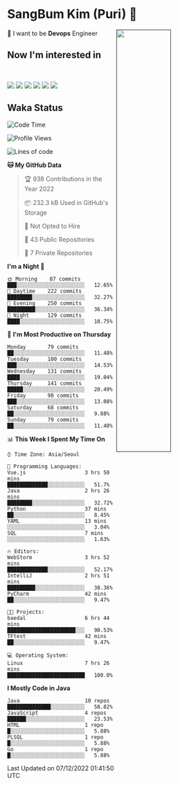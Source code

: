 # SangBum Kim (Puri) :whale2: 


[<img align="right" width="50%" src="https://github-readme-stats-ouuan.vercel.app/api?username=Puri12&theme=gotham&show_icons=true">]()

🔧 I want to be __Devops__ Engineer
## Now I'm interested in
<br>
<p>
<img src="https://img.shields.io/badge/Docker-2496ED?style=for-the-badge&logo=Docker&logoColor=white">
<img src="https://img.shields.io/badge/Kubernetes-326CE5?style=for-the-badge&logo=Kubernetes&logoColor=white">
<img src="https://img.shields.io/badge/GitHub Actions-2088FF?style=for-the-badge&logo=GitHub Actions&logoColor=white">
<img src="https://img.shields.io/badge/Amazon AWS-232F3E?style=for-the-badge&logo=Amazon AWS&logoColor=white">
<img src="https://img.shields.io/badge/Amazon EC2-FF9900?style=for-the-badge&logo=Amazon EC2&logoColor=white">
<img src="https://img.shields.io/badge/Amazon EKS-FF9900?style=for-the-badge&logo=Amazon EKS&logoColor=white">

## Waka Status

<!--START_SECTION:waka-->
![Code Time](http://img.shields.io/badge/Code%20Time-148%20hrs%2038%20mins-blue)

![Profile Views](http://img.shields.io/badge/Profile%20Views-121-blue)

![Lines of code](https://img.shields.io/badge/From%20Hello%20World%20I%27ve%20Written-6%20Million%20lines%20of%20code-blue)

**🐱 My GitHub Data** 

> 🏆 938 Contributions in the Year 2022
 > 
> 📦 232.3 kB Used in GitHub's Storage 
 > 
> 🚫 Not Opted to Hire
 > 
> 📜 43 Public Repositories 
 > 
> 🔑 7 Private Repositories  
 > 
**I'm a Night 🦉** 

```text
🌞 Morning    87 commits     ███░░░░░░░░░░░░░░░░░░░░░░   12.65% 
🌆 Daytime    222 commits    ████████░░░░░░░░░░░░░░░░░   32.27% 
🌃 Evening    250 commits    █████████░░░░░░░░░░░░░░░░   36.34% 
🌙 Night      129 commits    ████░░░░░░░░░░░░░░░░░░░░░   18.75%

```
📅 **I'm Most Productive on Thursday** 

```text
Monday       79 commits     ██░░░░░░░░░░░░░░░░░░░░░░░   11.48% 
Tuesday      100 commits    ███░░░░░░░░░░░░░░░░░░░░░░   14.53% 
Wednesday    131 commits    ████░░░░░░░░░░░░░░░░░░░░░   19.04% 
Thursday     141 commits    █████░░░░░░░░░░░░░░░░░░░░   20.49% 
Friday       90 commits     ███░░░░░░░░░░░░░░░░░░░░░░   13.08% 
Saturday     68 commits     ██░░░░░░░░░░░░░░░░░░░░░░░   9.88% 
Sunday       79 commits     ██░░░░░░░░░░░░░░░░░░░░░░░   11.48%

```


📊 **This Week I Spent My Time On** 

```text
⌚︎ Time Zone: Asia/Seoul

💬 Programming Languages: 
Vue.js                   3 hrs 50 mins       █████████████░░░░░░░░░░░░   51.7% 
Java                     2 hrs 26 mins       ████████░░░░░░░░░░░░░░░░░   32.72% 
Python                   37 mins             ██░░░░░░░░░░░░░░░░░░░░░░░   8.45% 
YAML                     13 mins             ░░░░░░░░░░░░░░░░░░░░░░░░░   3.04% 
SQL                      7 mins              ░░░░░░░░░░░░░░░░░░░░░░░░░   1.63%

🔥 Editors: 
WebStorm                 3 hrs 52 mins       █████████████░░░░░░░░░░░░   52.17% 
IntelliJ                 2 hrs 51 mins       █████████░░░░░░░░░░░░░░░░   38.36% 
PyCharm                  42 mins             ██░░░░░░░░░░░░░░░░░░░░░░░   9.47%

🐱‍💻 Projects: 
baedal                   6 hrs 44 mins       ██████████████████████░░░   90.53% 
TFtest                   42 mins             ██░░░░░░░░░░░░░░░░░░░░░░░   9.47%

💻 Operating System: 
Linux                    7 hrs 26 mins       █████████████████████████   100.0%

```

**I Mostly Code in Java** 

```text
Java                     10 repos            ██████████████░░░░░░░░░░░   58.82% 
JavaScript               4 repos             ██████░░░░░░░░░░░░░░░░░░░   23.53% 
HTML                     1 repo              █░░░░░░░░░░░░░░░░░░░░░░░░   5.88% 
PLSQL                    1 repo              █░░░░░░░░░░░░░░░░░░░░░░░░   5.88% 
Go                       1 repo              █░░░░░░░░░░░░░░░░░░░░░░░░   5.88%

```



 Last Updated on 07/12/2022 01:41:50 UTC
<!--END_SECTION:waka-->
